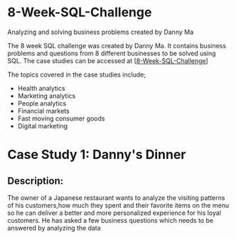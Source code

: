 # 8-Week-SQL-Challenge
Analyzing and solving business problems created by Danny Ma

The 8 week SQL challenge was created by Danny Ma. It contains business problems and questions from 8 different businesses to be solved using SQL. The case studies can be accessed at [[8-Week-SQL-Challenge](https://8weeksqlchallenge.com/)]

The topics covered in the case studies include;

* Health analytics
* Marketing analytics
* People analytics
* Financial markets
* Fast moving consumer goods
* Digital marketing

# Case Study 1: Danny's Dinner #
## Description: ## 
The owner of a Japanese restaurant wants to analyze the visiting patterns of his customers,how much they spent and their favorite items on the menu so he can deliver a better and more personalized experience for his loyal customers. He has asked a few business questions which needs to be answered by analyzing the data
